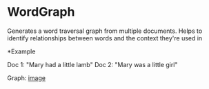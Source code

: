 WordGraph
=========

Generates a word traversal graph from multiple documents. Helps to identify relationships between words and the context they're used in

*Example

Doc 1: "Mary had a little lamb"
Doc 2: "Mary was a little girl"

Graph:
[image](https://raw.githubusercontent.com/anubhavashok/WordGraph/master/docs/graphExample.png "graph")
